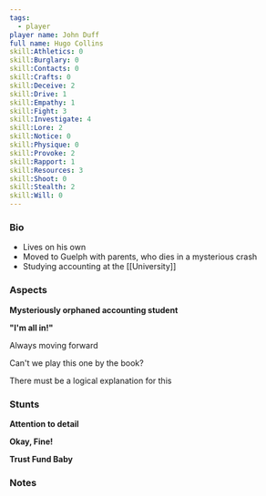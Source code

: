 ```yaml
---
tags:
  - player
player name: John Duff
full name: Hugo Collins
skill:Athletics: 0
skill:Burglary: 0
skill:Contacts: 0
skill:Crafts: 0
skill:Deceive: 2
skill:Drive: 1
skill:Empathy: 1
skill:Fight: 3
skill:Investigate: 4
skill:Lore: 2
skill:Notice: 0
skill:Physique: 0
skill:Provoke: 2
skill:Rapport: 1
skill:Resources: 3
skill:Shoot: 0
skill:Stealth: 2
skill:Will: 0
---
```


### Bio 

- Lives on his own
- Moved to Guelph with parents, who dies in a mysterious crash
- Studying accounting at the [[University]]

### Aspects

**Mysteriously orphaned accounting student**

**"I'm all in!"**

Always moving forward

Can't we play this one by the book?

There must be a logical explanation for this

### Stunts  

**Attention to detail**

**Okay, Fine!**

**Trust Fund Baby**

### Notes

